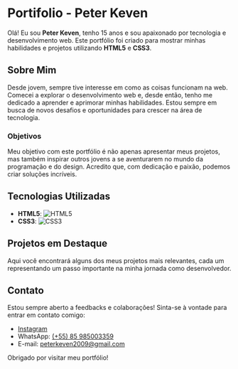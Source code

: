 # Portifolio - Peter Keven

Olá! Eu sou **Peter Keven**, tenho 15 anos e sou apaixonado por tecnologia e desenvolvimento web. Este portfólio foi criado para mostrar minhas habilidades e projetos utilizando **HTML5** e **CSS3**.

## Sobre Mim

Desde jovem, sempre tive interesse em como as coisas funcionam na web. Comecei a explorar o desenvolvimento web e, desde então, tenho me dedicado a aprender e aprimorar minhas habilidades. Estou sempre em busca de novos desafios e oportunidades para crescer na área de tecnologia.

### Objetivos

Meu objetivo com este portfólio é não apenas apresentar meus projetos, mas também inspirar outros jovens a se aventurarem no mundo da programação e do design. Acredito que, com dedicação e paixão, podemos criar soluções incríveis.

## Tecnologias Utilizadas

- **HTML5**: ![HTML5](https://img.shields.io/badge/HTML5-E34F26?style=for-the-badge&logo=html5&logoColor=ffffff)
- **CSS3**: ![CSS3](https://img.shields.io/badge/CSS3-1572B6?style=for-the-badge&logo=css3&logoColor=ffffff)

## Projetos em Destaque

Aqui você encontrará alguns dos meus projetos mais relevantes, cada um representando um passo importante na minha jornada como desenvolvedor.

## Contato

Estou sempre aberto a feedbacks e colaborações! Sinta-se à vontade para entrar em contato comigo:

- [Instagram](https://www.instagram.com/peter_keven2009)
- WhatsApp: [(+55) 85 985003359](https://wa.me/5585985003359)
- E-mail: peterkeven2009@gmail.com

Obrigado por visitar meu portfólio!
